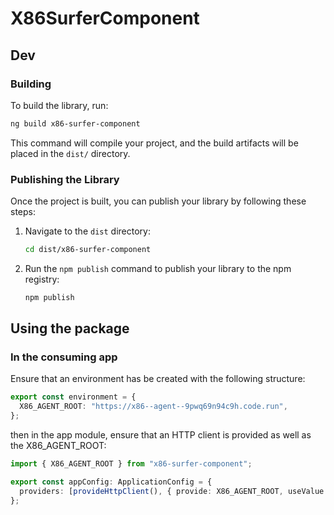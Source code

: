 # X86SurferComponent

## Dev

### Building

To build the library, run:

```bash
ng build x86-surfer-component
```

This command will compile your project, and the build artifacts will be placed in the `dist/` directory.

### Publishing the Library

Once the project is built, you can publish your library by following these steps:

1. Navigate to the `dist` directory:

   ```bash
   cd dist/x86-surfer-component
   ```

2. Run the `npm publish` command to publish your library to the npm registry:
   ```bash
   npm publish
   ```

## Using the package

### In the consuming app

Ensure that an environment has be created with the following structure:

```ts
export const environment = {
  X86_AGENT_ROOT: "https://x86--agent--9pwq69n94c9h.code.run",
};
```

then in the app module, ensure that an HTTP client is provided as well as the X86_AGENT_ROOT:

```ts
import { X86_AGENT_ROOT } from "x86-surfer-component";

export const appConfig: ApplicationConfig = {
  providers: [provideHttpClient(), { provide: X86_AGENT_ROOT, useValue: environment.X86_AGENT_ROOT }],
};
```
